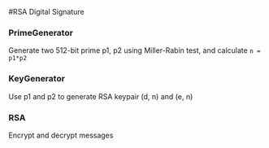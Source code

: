 #RSA Digital Signature

### PrimeGenerator ###

Generate two 512-bit prime p1, p2 using Miller-Rabin test, and calculate `n = p1*p2`

### KeyGenerator ###

Use p1 and p2 to generate RSA keypair (d, n) and (e, n)

### RSA ###

Encrypt and decrypt messages